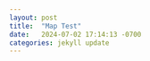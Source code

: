 ```yaml
---
layout: post
title:  "Map Test"
date:   2024-07-02 17:14:13 -0700
categories: jekyll update
---
```


